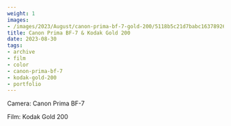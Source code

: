 ```yaml
---
weight: 1
images:
- /images/2023/August/canon-prima-bf-7-gold-200/5118b5c21d7babc16378926785287f2357a6.jpg
title: Canon Prima BF-7 & Kodak Gold 200
date: 2023-08-30
tags:
- archive
- film
- color
- canon-prima-bf-7
- kodak-gold-200
- portfolio
---
```


Camera: Canon Prima BF-7

Film: Kodak Gold 200

